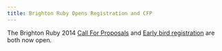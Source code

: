 ```yaml
---
title: Brighton Ruby Opens Registration and CFP
---
```


The Brighton Ruby 2014 [Call For Proposals][cfp] and [Early bird
registration][reg] are both now open.

[reg]: https://ti.to/goodscary/brightonrubyconf2014
[cfp]: http://brightonruby.com
